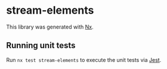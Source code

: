 # stream-elements

This library was generated with [Nx](https://nx.dev).

## Running unit tests

Run `nx test stream-elements` to execute the unit tests via [Jest](https://jestjs.io).
